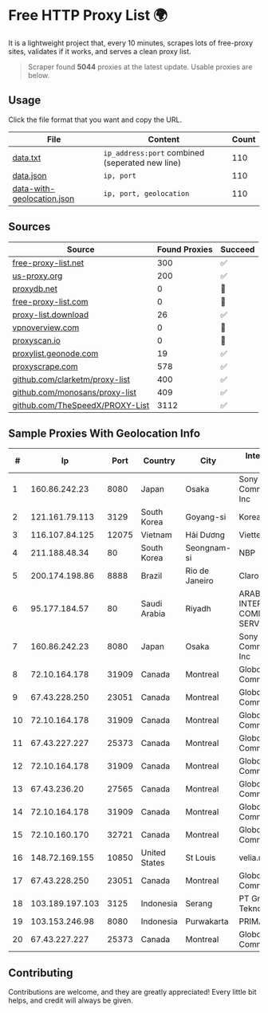
# Free HTTP Proxy List 🌍

It is a lightweight project that, every 10 minutes, scrapes lots of free-proxy sites, validates if it works, and serves a clean proxy list.


> Scraper found **5044** proxies at the latest update. Usable proxies are below.

## Usage

Click the file format that you want and copy the URL.


|File|Content|Count|
|----|-------|-----|
|[data.txt](https://raw.githubusercontent.com/themiralay/Proxy-List-World/master/data.txt)|`ip_address:port` combined (seperated new line)|110|
|[data.json](https://raw.githubusercontent.com/themiralay/Proxy-List-World/master/data.json)|`ip, port`|110|
|[data-with-geolocation.json](https://raw.githubusercontent.com/themiralay/Proxy-List-World/master/data-with-geolocation.json)|`ip, port, geolocation`|110|

## Sources

|Source|Found Proxies|Succeed|
|------|-------------|-------|
|[free-proxy-list.net](https://free-proxy-list.net)|300|✅|
|[us-proxy.org](https://www.us-proxy.org)|200|✅|
|[proxydb.net](http://proxydb.net)|0|🚫|
|[free-proxy-list.com](https://free-proxy-list.com/?page=&port=&type%5B%5D=http&type%5B%5D=https&up_time=0&search=Search)|0|🚫|
|[proxy-list.download](https://www.proxy-list.download/HTTP)|26|✅|
|[vpnoverview.com](https://vpnoverview.com/privacy/anonymous-browsing/free-proxy-servers)|0|🚫|
|[proxyscan.io](https://www.proxyscan.io)|0|🚫|
|[proxylist.geonode.com](https://proxylist.geonode.com/api/proxy-list?limit=300&page=1&sort_by=lastChecked&sort_type=desc&protocols=http,https)|19|✅|
|[proxyscrape.com](https://api.proxyscrape.com/v2/?request=displayproxies&protocol=http&timeout=10000&country=all&ssl=all&anonymity=all)|578|✅|
|[github.com/clarketm/proxy-list](https://raw.githubusercontent.com/clarketm/proxy-list/master/proxy-list-raw.txt)|400|✅|
|[github.com/monosans/proxy-list](https://raw.githubusercontent.com/monosans/proxy-list/main/proxies/http.txt)|409|✅|
|[github.com/TheSpeedX/PROXY-List](https://raw.githubusercontent.com/TheSpeedX/PROXY-List/master/http.txt)|3112|✅|


## Sample Proxies With Geolocation Info

|#|Ip|Port|Country|City|Internet Service Provider|
|-|--|----|-------|----|-------------------------|
|1|160.86.242.23|8080|Japan|Osaka|Sony Network Communications Inc|
|2|121.161.79.113|3129|South Korea|Goyang-si|Korea Telecom|
|3|116.107.84.125|12075|Vietnam|Hải Dương|Viettel Corporation|
|4|211.188.48.34|80|South Korea|Seongnam-si|NBP|
|5|200.174.198.86|8888|Brazil|Rio de Janeiro|Claro S.A|
|6|95.177.184.57|80|Saudi Arabia|Riyadh|ARABIAN INTERNET & COMMUNICATIONS SERVICES CO.LTD|
|7|160.86.242.23|8080|Japan|Osaka|Sony Network Communications Inc|
|8|72.10.164.178|31909|Canada|Montreal|GloboTech Communications|
|9|67.43.228.250|23051|Canada|Montreal|GloboTech Communications|
|10|72.10.164.178|31909|Canada|Montreal|GloboTech Communications|
|11|67.43.227.227|25373|Canada|Montreal|GloboTech Communications|
|12|72.10.164.178|31909|Canada|Montreal|GloboTech Communications|
|13|67.43.236.20|27565|Canada|Montreal|GloboTech Communications|
|14|72.10.164.178|31909|Canada|Montreal|GloboTech Communications|
|15|72.10.160.170|32721|Canada|Montreal|GloboTech Communications|
|16|148.72.169.155|10850|United States|St Louis|velia.net|
|17|67.43.228.250|23051|Canada|Montreal|GloboTech Communications|
|18|103.189.197.103|3125|Indonesia|Serang|PT Graha Sumber Teknologi|
|19|103.153.246.98|8080|Indonesia|Purwakarta|PRIMAHOME|
|20|67.43.227.227|25373|Canada|Montreal|GloboTech Communications|



## Contributing

Contributions are welcome, and they are greatly appreciated! Every
little bit helps, and credit will always be given.


